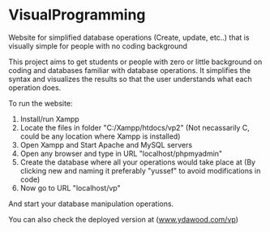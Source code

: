 # VisualProgramming
Website for simplified database operations (Create, update, etc..) that is visually simple for people with no coding background


This project aims to get students or people with zero or little background on coding and databases familiar with database operations. It simplifies the syntax and visualizes the results so that the user understands what each operation does.

To run the website:
1. Install/run Xampp
2. Locate the files in folder "C:/Xampp/htdocs/vp2" (Not necassarily C, could be any location where Xampp is installed)
3. Open Xampp and Start Apache and MySQL servers
4. Open any browser and type in URL "localhost/phpmyadmin"
5. Create the database where all your operations would take place at (By clicking new and naming it preferably "yussef" to avoid modifications in code)
6. Now go to URL "localhost/vp"

And start your database manipulation operations.

You can also check the deployed version at (www.ydawood.com/vp)